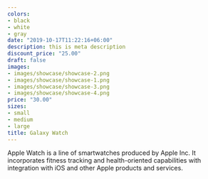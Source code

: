 ```yaml
---
colors:
- black
- white
- gray
date: "2019-10-17T11:22:16+06:00"
description: this is meta description
discount_price: "25.00"
draft: false
images:
- images/showcase/showcase-2.png
- images/showcase/showcase-1.png
- images/showcase/showcase-3.png
- images/showcase/showcase-4.png
price: "30.00"
sizes:
- small
- medium
- large
title: Galaxy Watch
---
```


Apple Watch is a line of smartwatches produced by Apple Inc. It incorporates fitness tracking and health-oriented capabilities with integration with iOS and other Apple products and services.
